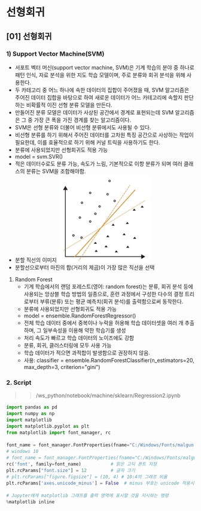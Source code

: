 # 선형회귀

## [01] 선형회귀

### 1) Support Vector Machine(SVM)

- 서포트 벡터 머신(support vector machine, SVM)은 기계 학습의 분야 중 하나로 패턴 인식, 자료 분석을 위한 지도 학습 모델이며, 주로 분류와 회귀 분석을 위해 사용한다.
- 두 카테고리 중 어느 하나에 속한 데이터의 집합이 주어졌을 때, SVM 알고리즘은 주어진 데이터 집합을 바탕으로 하여 새로운 데이터가 어느 카테고리에 속할지 판단하는 비확률적 이진 선형 분류 모델을 만든다.
- 만들어진 분류 모델은 데이터가 사상된 공간에서 경계로 표현되는데 SVM 알고리즘은 그 중 가장 큰 폭을 가진 경계를 찾는 알고리즘이다.
- SVM은 선형 분류와 더불어 비선형 분류에서도 사용될 수 있다.
- 비선형 분류를 하기 위해서 주어진 데이터를 고차원 특징 공간으로 사상하는 작업이 필요한데, 이를 효율적으로 하기 위해 커널 트릭을 사용하기도 한다.
- 분류에 사용되었지만 선형회귀도 적용 가능
- model = svm.SVR()
- 적은 데이터수로도 분류 가능, 속도가 느림, 기본적으로 이항 분류가 되며 여러 클래스의 분류는 SVM을 조합해야함.
- 분할 직선의 이미지
![분할직선](./images/21(3).jpg)
- 분할선으로부터 마진의 합(거리의 제곱)이 가장 많은 직선을 선택

1) Random Forest
   - 기계 학습에서의 랜덤 포레스트(영어: random forest)는 분류, 회귀 분석 등에 사용되는
     앙상블 학습 방법의 일종으로, 훈련 과정에서 구성한 다수의 결정 트리로부터 부류(분류) 또는
     평균 예측치(회귀 분석)를 출력함으로써 동작한다.
   - 분류에 사용되었지만 선형회귀도 적용 가능
   - model = ensemble.RandomForestRegressor()
   - 전체 학습 데이터 중에서 중복이나 누락을 허용해 학습 데이터셋을 여러 개 추출하며,
     그 일부속성을 이용해 약한 학습기를 생성
   - 처리 속도가 빠르고 학습 데이터의 노이즈에도 강함
   - 분류, 회귀, 클러스터링에 모두 사용 가능
   - 학습 데이터가 적으면 과적합이 발생함으로 권장하지 않음.
   - 사용: classifier = ensemble.RandomForestClassifier(n_estimators=20, max_depth=3, criterion="gini")

### 2. Script

>> /ws_python/notebook/machine/sklearn/Regression2.ipynb

```python
import pandas as pd
import numpy as np
import matplotlib
import matplotlib.pyplot as plt
from matplotlib import font_manager, rc

font_name = font_manager.FontProperties(fname="C:/Windows/Fonts/malgun.ttf").get_name()
# windows 10
# font_name = font_manager.FontProperties(fname="C:/Windows/Fonts/malgunsl.ttf").get_name()
rc('font', family=font_name)           # 맑은 고딕 폰트 지정
plt.rcParams["font.size"] = 12         # 글자 크기
# plt.rcParams["figure.figsize"] = (10, 4) # 10:4의 그래프 비율
plt.rcParams['axes.unicode_minus'] = False  # minus 부호는 unicode 적용시 한글이 깨짐으로 설정

# Jupyter에게 matplotlib 그래프를 출력 영역에 표시할 것을 지시하는 명령
%matplotlib inline  
```
